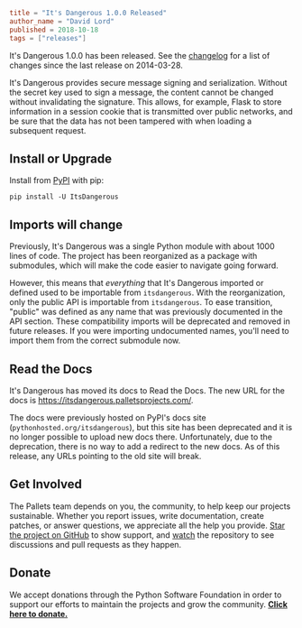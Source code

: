 ~~~~toml
title = "It's Dangerous 1.0.0 Released"
author_name = "David Lord"
published = 2018-10-18
tags = ["releases"]
~~~~

It's Dangerous 1.0.0 has been released. See the [changelog](https://itsdangerous.palletsprojects.com/en/1.0.x/changes/#version-1-0-0) for a list of changes since the last release on 2014-03-28.

It's Dangerous provides secure message signing and serialization. Without the secret key used to sign a message, the content cannot be changed without invalidating the signature. This allows, for example, Flask to store information in a session cookie that is transmitted over public networks, and be sure that the data has not been tampered with when loading a subsequent request.

## Install or Upgrade

Install from [PyPI](https://pypi.org/project/ItsDangerous) with pip:

    pip install -U ItsDangerous

## Imports will change

Previously, It's Dangerous was a single Python module with about 1000 lines of code. The project has been reorganized as a package with submodules, which will make the code easier to navigate going forward.

However, this means that *everything* that It's Dangerous imported or defined used to be importable from `itsdangerous`. With the reorganization, only the public API is importable from `itsdangerous`. To ease transition, "public" was defined as any name that was previously documented in the API section. These compatibility imports will be deprecated and removed in future releases. If you were importing undocumented names, you'll need to import them from the correct submodule now.

## Read the Docs

It's Dangerous has moved its docs to Read the Docs. The new URL for the docs is https://itsdangerous.palletsprojects.com/.

The docs were previously hosted on PyPI's docs site (`pythonhosted.org/itsdangerous`), but this site has been deprecated and it is no longer possible to upload new docs there. Unfortunately, due to the deprecation, there is no way to add a redirect to the new docs. As of this release, any URLs pointing to the old site will break.

## Get Involved

The Pallets team depends on you, the community, to help keep our projects sustainable. Whether you report issues, write documentation, create patches, or answer questions, we appreciate all the help you provide. [Star the project on GitHub](https://github.com/pallets/click) to show support, and [watch](https://help.github.com/articles/watching-and-unwatching-repositories/) the repository to see discussions and pull requests as they happen.

## Donate

We accept donations through the Python Software Foundation in order to support our efforts to maintain the projects and grow the community. [**Click here to donate.**](/donate)
